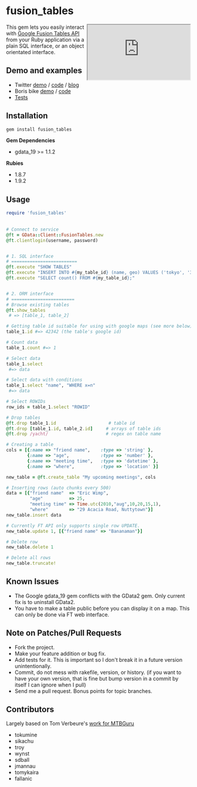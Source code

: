 fusion_tables
==============
<iframe style="float:right;" width="280px" height="150px" scrolling="no"  src="http://www.google.com/fusiontables/embedviz?viz=MAP&q=select+col0%2C+col1%2C+col2%2C+col3%2C+col4%2C+col5%2C+col6%2C+col7%2C+col8%2C+col9%2C+col10%2C+col11%2C+col12%2C+col13+from+245192+&h=false&lat=51.509383501611595&lng=-0.13586997985839844&z=12&t=4&l=col11"></iframe>

This gem lets you easily interact with [Google Fusion Tables API](http://www.google.com/fusiontables/Home) from your Ruby application via a plain SQL interface, or an object orientated interface.

 

Demo and examples
------------------

* Twitter [demo](http://tables.googlelabs.com/DataSource?snapid=73106) / [code](http://github.com/tokumine/fusion_tables/blob/master/examples/compare_tweets.rb) /
[blog](http://www.tokumine.com/2010/08/10/fusion-tables-gem/)
* Boris bike [demo](http://tables.googlelabs.com/DataSource?snapid=78314) / [code](http://github.com/tokumine/fusion_tables/blob/master/examples/boris_bikes.rb) 
* [Tests](http://github.com/tokumine/fusion_tables/tree/master/test/)


Installation
-------------

``` bash
gem install fusion_tables
```

**Gem Dependencies**

* gdata_19 >= 1.1.2

**Rubies**

* 1.8.7
* 1.9.2

Usage 
------
``` ruby
require 'fusion_tables'
	
	
# Connect to service	
@ft = GData::Client::FusionTables.new      
@ft.clientlogin(username, password)


# 1. SQL interface
# =========================
@ft.execute "SHOW TABLES" 
@ft.execute "INSERT INTO #{my_table_id} (name, geo) VALUES ('tokyo', '35.6894 139.6917');"
@ft.execute "SELECT count() FROM #{my_table_id};"


# 2. ORM interface
# ========================
# Browse existing tables
@ft.show_tables
 # => [table_1, table_2] 

# Getting table id suitable for using with google maps (see more below)
table_1.id #=> 42342 (the table's google id)

# Count data
table_1.count #=> 1

# Select data
table_1.select 
 #=> data

# Select data with conditions
table_1.select "name", "WHERE x=n"
 #=> data

# Select ROWIDs
row_ids = table_1.select "ROWID"

# Drop tables
@ft.drop table_1.id                    # table id
@ft.drop [table_1.id, table_2.id]     # arrays of table ids
@ft.drop /yacht/                      # regex on table name

# Creating a table
cols = [{:name => "friend name",    :type => 'string' },
        {:name => "age",            :type => 'number' },
        {:name => "meeting time",   :type => 'datetime' },
        {:name => "where",          :type => 'location' }]

new_table = @ft.create_table "My upcoming meetings", cols

# Inserting rows (auto chunks every 500)
data = [{"friend name" 	=> "Eric Wimp", 
         "age"          => 25, 
         "meeting time" => Time.utc(2010,"aug",10,20,15,1),
         "where"        => "29 Acacia Road, Nuttytown"}]
new_table.insert data

# Currently FT API only supports single row UPDATE.
new_table.update 1, [{"friend name"	=> "Bananaman"}]

# Delete row
new_table.delete 1

# Delete all rows
new_table.truncate!
```


Known Issues
-------------

* The Google gdata_19 gem conflicts with the GData2 gem. Only current fix is to uninstall GData2.
* You have to make a table public before you can display it on a map. This can only be done via FT web interface. 

Note on Patches/Pull Requests
------------------------------
 
* Fork the project.
* Make your feature addition or bug fix.
* Add tests for it. This is important so I don't break it in a
  future version unintentionally.
* Commit, do not mess with rakefile, version, or history.
  (if you want to have your own version, that is fine but bump version in a commit by itself I can ignore when I pull)
* Send me a pull request. Bonus points for topic branches.



Contributors
-------------

Largely based on Tom Verbeure's [work for MTBGuru](http://code.google.com/p/mtbguru-fusiontables/)

* tokumine
* sikachu
* troy
* wynst
* sdball
* jmannau
* tomykaira
* fallanic
